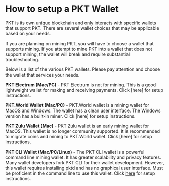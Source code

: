 # How to setup a PKT Wallet
PKT is its own unique blockchain and only interacts with specific wallets that support PKT. There are several wallet choices that may be applicable based on your needs.

If you are planning on mining PKT, you will have to choose a wallet that supports mining. If you attempt to mine PKT into a wallet that does not support mining, the wallet will break and require substantial troubleshooting.

Below is a list of the various PKT wallets. Please pay attention and choose the wallet that services your needs.

**PKT Electrum (Mac/PC)** - PKT Electrum is not for mining. This is a good lightweight wallet for making and receiving payments. Click [here] for setup instructions.

**PKT.World Wallet (Mac/PC)** - PKT.World wallet is a mining wallet for MacOS and Windows. The wallet has a clean user interface. The Windows version has a built-in miner. Click [here] for setup instructions.

**PKT Zulu Wallet (Mac)** - PKT Zulu wallet is an early mining wallet for MacOS. This wallet is no longer community supported. It is recommended to migrate coins and mining to PKT.World wallet. Click [here] for setup instructions.

**PKT CLI Wallet (Mac/PC/Linux)** - The PKT CLI wallet is a powerful command line mining wallet. It  has greater scalability and privacy features. Many wallet developers fork PKT CLI for their wallet development. However, this wallet requires installing pktd and has no graphical user interface. Must be proficient in the command line to use this wallet. Click [here](https://pkt.chat/) for setup instructions.

